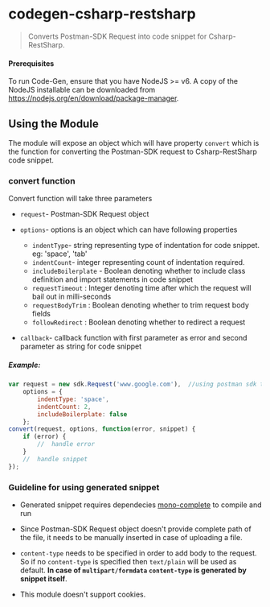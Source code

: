 # codegen-csharp-restsharp

> Converts Postman-SDK Request into code snippet for Csharp-RestSharp.

#### Prerequisites
To run Code-Gen, ensure that you have NodeJS >= v6. A copy of the NodeJS installable can be downloaded from https://nodejs.org/en/download/package-manager.

## Using the Module
The module will expose an object which will have property `convert` which is the function for converting the Postman-SDK request to Csharp-RestSharp code snippet.

### convert function
Convert function will take three parameters
* `request`- Postman-SDK Request object

* `options`- options is an object which can have following properties
    * `indentType`- string representing type of indentation for code snippet. eg: 'space', 'tab'
    * `indentCount`- integer representing count of indentation required.
    * `includeBoilerplate` - Boolean denoting whether to include class definition and import statements in code snippet
    * `requestTimeout` : Integer denoting time after which the request will bail out in milli-seconds
    * `requestBodyTrim` : Boolean denoting whether to trim request body fields
    * `followRedirect` : Boolean denoting whether to redirect a request

* `callback`- callback function with first parameter as error and second parameter as string for code snippet

##### Example:
```js
var request = new sdk.Request('www.google.com'),  //using postman sdk to create request  
    options = {
        indentType: 'space',
        indentCount: 2,
        includeBoilerplate: false
    };
convert(request, options, function(error, snippet) {
    if (error) {
        //  handle error
    }
    //  handle snippet
});
```

### Guideline for using generated snippet
* Generated snippet requires dependecies [mono-complete](https://www.mono-project.com/download/stable/#download-lin) to compile and run

* Since Postman-SDK Request object doesn't provide complete path of the file, it needs to be manually inserted in case of uploading a file.

* `content-type` needs to be specified in order to add body to the request. So if no `content-type` is specified then `text/plain` will be used as default. **In case of `multipart/formdata` `content-type` is generated by snippet itself**.

* This module doesn't support cookies.
